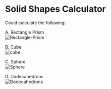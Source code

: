 # Solid Shapes Calculator
Could calculate the following:

A. Rectangle Prism <br/>
![Rectangle-Prism](https://github.com/mmichaell23/Solid-Shapes-Calculator/assets/93141296/d37f4e3a-f518-465b-8bae-6cb1e3a83b77) <br/>

B. Cube <br/>
![cube](https://github.com/mmichaell23/Solid-Shapes-Calculator/assets/93141296/9088b3ec-5015-43d1-b59c-ff38c90d1adc) <br/>

C. Sphere <br/>
![Sphere](https://github.com/mmichaell23/Solid-Shapes-Calculator/assets/93141296/bce33736-4910-4521-8795-6b4963d4ee94) <br/> 

D. Dodecahedrons <br/>
![Dodecahedrons](https://github.com/mmichaell23/Solid-Shapes-Calculator/assets/93141296/40df0d97-b6b5-4137-af65-84bec6b29e5b) <br/>